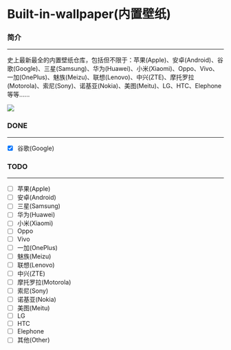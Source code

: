 # Built-in-wallpaper(内置壁纸)
### 简介
<hr>

史上最新最全的内置壁纸仓库，包括但不限于：苹果(Apple)、安卓(Android)、谷歌(Google)、三星(Samsung)、华为(Huawei)、小米(Xiaomi)、Oppo、Vivo、一加(OnePlus)、魅族(Meizu)、联想(Lenovo)、中兴(ZTE)、摩托罗拉(Motorola)、索尼(Sony)、诺基亚(Nokia)、美图(Meitu)、LG、HTC、Elephone等等......

![](https://7.dusays.com/2021/03/21/b65fd304297ab.png)

### DONE

<hr>

- [x] 谷歌(Google)

### TODO

<hr>

- [ ] 苹果(Apple)
- [ ] 安卓(Android)
- [ ] 三星(Samsung)
- [ ] 华为(Huawei)
- [ ] 小米(Xiaomi)
- [ ] Oppo
- [ ] Vivo
- [ ] 一加(OnePlus)
- [ ] 魅族(Meizu)
- [ ] 联想(Lenovo)
- [ ] 中兴(ZTE)
- [ ] 摩托罗拉(Motorola)
- [ ] 索尼(Sony)
- [ ] 诺基亚(Nokia)
- [ ] 美图(Meitu)
- [ ] LG
- [ ] HTC
- [ ] Elephone
- [ ] 其他(Other)